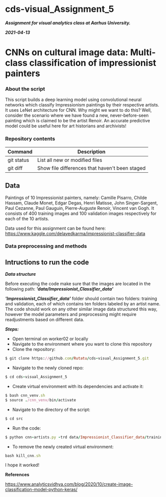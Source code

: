# cds-visual_Assignment_5

***Assignment for visual analytics class at Aarhus University.***

***2021-04-13***


# CNNs on cultural image data: Multi-class classification of impressionist painters

### About the script

This script builds a deep learning model using convolutional neural networks which classify Impressionism paintings by their respective artists. It uses LeNet architecture for CNN. Why might we want to do this? Well, consider the scenario where we have found a new, never-before-seen painting which is claimed to be the artist Renoir. An accurate predictive model could be useful here for art historians and archivists!


### Repository contents

| Command | Description |
| --- | --- |
| git status | List all new or modified files |
| git diff | Show file differences that haven't been staged |



## Data

Paintings of 10 Impressionist painters, namely: Camille Pisarro, Childe Hassam, Claude Monet, Edgar Degas, Henri Matisse, John Singer-Sargent, Paul Cezanne, Paul Gauguin, Pierre-Auguste Renoir, Vincent van Gogh. It consists of 400 training images and 100 validation images respectively for each of the 10 artists.

Data used for this assignment can be found here: https://www.kaggle.com/delayedkarma/impressionist-classifier-data


### Data preprocessing and methods





## Intructions to run the code


___Data structure___

Before executing the code make sure that the images are located in the following path: ***'data/Impressionist_Classifier_data'***

***'Impressionist_Classifier_data'*** folder should contain two folders: training and validation, each of which contains ten folders labeled by an artist name.
The code should work on any other similar image data structured this way, however the model parameters and preprocessing might require readjustments based on different data.



___Steps:___

- Open terminal on worker02 or locally
- Navigate to the environment where you want to clone this repository
- Clone the repository:
```Ruby
$ git clone https://github.com/Rutatu/cds-visual_Assignment_5.git 
``` 

- Navigate to the newly cloned repo:
```Ruby
$ cd cds-visual_Assignment_5
 ```

- Create virtual environment with its dependencies and activate it:
```Ruby
$ bash cnn_venv.sh
$ source ./cnn_venv/bin/activate
 ```

- Navigate to the directory of the script:
```Ruby
$ cd src
 ```
- Run the code:
```Ruby
$ python cnn-artists.py -trd data/Impressionist_Classifier_data/training -vald data/Impressionist_Classifier_data/validation
 ```

- To remove the newly created virtual environment:
``` Ruby
bash kill_cnn.sh
``` 




I hope it worked!


__References__

https://www.analyticsvidhya.com/blog/2020/10/create-image-classification-model-python-keras/
